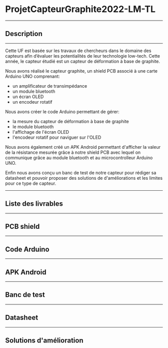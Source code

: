 # ProjetCapteurGraphite2022-LM-TL
***
## Description
***
Cette UF est basée sur les travaux de chercheurs dans le domaine des capteurs afin d’évaluer les potentialités de leur technologie low-tech. Cette année, le capteur étudié est un capteur de déformation à base de graphite.

Nous avons réalisé le capteur graphite, un shield PCB associé à une carte Arduino UNO comprenant:
- un amplificateur de transimpédance
- un module bluetooth
- un écran OLED
- un encodeur rotatif

Nous avons créer le code Arduino permettant de gérer:
- la mesure du capteur de déformation à base de graphite
- le module bluetooth
- l'affichage de l'écran OLED
- l'encodeur rotatif pour naviguer sur l'OLED

Nous avons également créé un APK Android permettant d'afficher la valeur de la résistance mesurée grâce à notre shield PCB avec lequel on communique grâce au module bluetooth et au microcontrolleur Arduino UNO.

Enfin nous avons conçu un banc de test de notre capteur pour rédiger sa datasheet et pouvoir proposer des solutions de d'améliorations et les limites pour ce type de capteur.
***
## Liste des livrables
***
## PCB shield 
***
## Code Arduino
***
## APK Android
***
## Banc de test
***
## Datasheet
***
## Solutions d'amélioration